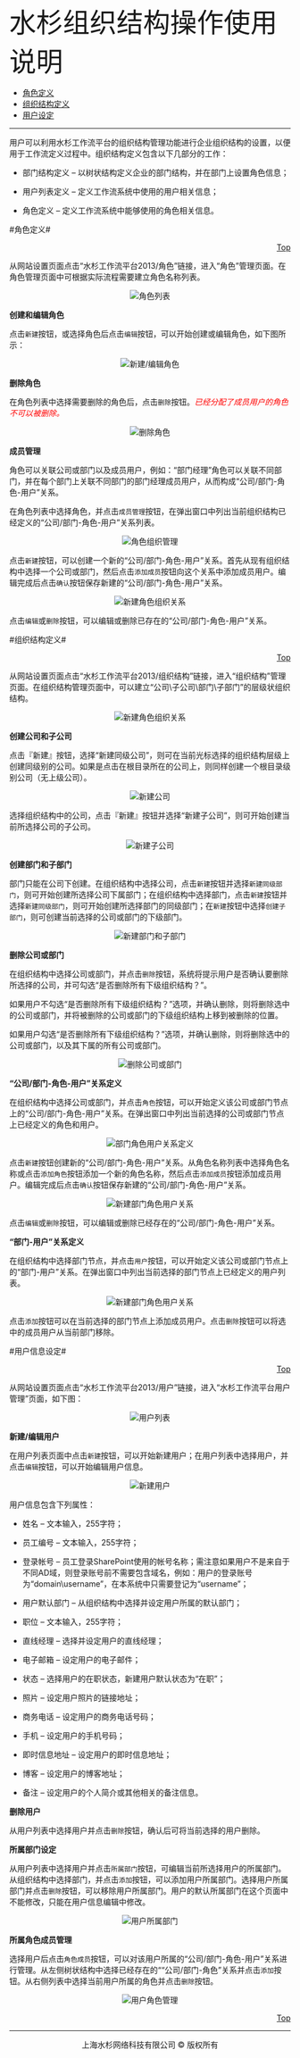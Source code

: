 <font size=8px><a name="Top"></a>水杉组织结构操作使用说明</font>

- <a href="#C1">角色定义</a> 
- <a href="#C2">组织结构定义</a>
- <a href="#C3">用户设定</a>

---

用户可以利用水杉工作流平台的组织结构管理功能进行企业组织结构的设置，以便用于工作流定义过程中。组织结构定义包含以下几部分的工作：

- 部门结构定义 – 以树状结构定义企业的部门结构，并在部门上设置角色信息；

- 用户列表定义 – 定义工作流系统中使用的用户相关信息；

- 角色定义 – 定义工作流系统中能够使用的角色相关信息。

#<a name="C1"></a>角色定义#

<p align=right><a href="#Top">Top</a></p>

从网站设置页面点击“水杉工作流平台2013/角色”链接，进入“角色”管理页面。在角色管理页面中可根据实际流程需要建立角色名称列表。

<center><img src="images/SSOrgChart1.png" alt="角色列表" title="角色列表"></center>

**创建和编辑角色**

点击`新建`按钮，或选择角色后点击`编辑`按钮，可以开始创建或编辑角色，如下图所示：

<center><img src="images/SSOrgChart2.png" alt="新建/编辑角色" title="新建/编辑角色"></center>

**删除角色**

在角色列表中选择需要删除的角色后，点击`删除`按钮。*<font color=red>已经分配了成员用户的角色不可以被删除。</font>*

<center><img src="images/SSOrgChart3.png" alt="删除角色" title="删除角色"></center>

**成员管理**

角色可以关联公司或部门以及成员用户，例如：“部门经理”角色可以关联不同部门，并在每个部门上关联不同部门的部门经理成员用户，从而构成“公司/部门-角色-用户”关系。

在角色列表中选择角色，并点击`成员管理`按钮，在弹出窗口中列出当前组织结构已经定义的“公司/部门-角色-用户”关系列表。

<center><img src="images/SSOrgChart4.png" alt="角色组织管理" title="角色组织管理"></center>

点击`新建`按钮，可以创建一个新的“公司/部门-角色-用户”关系。首先从现有组织结构中选择一个公司或部门，然后点击`添加成员`按钮向这个关系中添加成员用户。编辑完成后点击`确认`按钮保存新建的“公司/部门-角色-用户”关系。

<center><img src="images/SSOrgChart5.png" alt="新建角色组织关系" title="新建角色组织关系"></center>

点击`编辑`或`删除`按钮，可以编辑或删除已存在的“公司/部门-角色-用户”关系。

#<a name="C2"></a>组织结构定义#

<p align=right><a href="#Top">Top</a></p>

从网站设置页面点击“水杉工作流平台2013/组织结构”链接，进入“组织结构”管理页面。在组织结构管理页面中，可以建立“公司\子公司\部门\子部门”的层级状组织结构。

<center><img src="images/SSOrgChart6.png" alt="新建角色组织关系" title="新建角色组织关系"></center>

**创建公司和子公司**

点击『新建』按钮，选择“新建同级公司”，则可在当前光标选择的组织结构层级上创建同级别的公司。如果是点击在根目录所在的公司上，则同样创建一个根目录级别公司（无上级公司）。

<center><img src="images/SSOrgChart7.png" alt="新建公司" title="新建公司"></center>

选择组织结构中的公司，点击『新建』按钮并选择“新建子公司”，则可开始创建当前所选择公司的子公司。

<center><img src="images/SSOrgChart8.png" alt="新建子公司" title="新建子公司"></center>

**创建部门和子部门**

部门只能在公司下创建。在组织结构中选择公司，点击`新建`按钮并选择`新建同级部门`，则可开始创建所选择公司下属部门；在组织结构中选择部门，点击`新建`按钮并选择`新建同级部门`，则可开始创建所选择部门的同级部门；在`新建`按钮中选择`创建子部门`，则可创建当前选择的公司或部门的下级部门。

<center><img src="images/SSOrgChart9.png" alt="新建部门和子部门" title="新建部门和子部门"></center>

**删除公司或部门**

在组织结构中选择公司或部门，并点击`删除`按钮，系统将提示用户是否确认要删除所选择的公司，并可勾选“是否删除所有下级组织结构？”。

如果用户不勾选“是否删除所有下级组织结构？”选项，并确认删除，则将删除选中的公司或部门，并将被删除的公司或部门的下级组织结构上移到被删除的位置。

如果用户勾选“是否删除所有下级组织结构？”选项，并确认删除，则将删除选中的公司或部门，以及其下属的所有公司或部门。

<center><img src="images/SSOrgChart10.png" alt="删除公司或部门" title="删除公司或部门"></center>

**“公司/部门-角色-用户”关系定义**

在组织结构中选择公司或部门，并点击`角色`按钮，可以开始定义该公司或部门节点上的“公司/部门-角色-用户”关系。在弹出窗口中列出当前选择的公司或部门节点上已经定义的角色和用户。

<center><img src="images/SSOrgChart11.png" alt="部门角色用户关系定义" title="部门角色用户关系定义"></center>

点击`新建`按钮创建新的“公司/部门-角色-用户”关系。从角色名称列表中选择角色名称或点击`添加角色`按钮添加一个新的角色名称，然后点击`添加成员`按钮添加成员用户。编辑完成后点击`确认`按钮保存新建的“公司/部门-角色-用户”关系。

<center><img src="images/SSOrgChart12.png" alt="新建部门角色用户关系" title="新建部门角色用户关系"></center>

点击`编辑`或`删除`按钮，可以编辑或删除已经存在的“公司/部门-角色-用户”关系。

**“部门-用户”关系定义**

在组织结构中选择部门节点，并点击`用户`按钮，可以开始定义该公司或部门节点上的“部门-用户”关系。在弹出窗口中列出当前选择的部门节点上已经定义的用户列表。

<center><img src="images/SSOrgChart13.png" alt="新建部门角色用户关系" title="新建部门角色用户关系"></center>

点击`添加`按钮可以在当前选择的部门节点上添加成员用户。点击`删除`按钮可以将选中的成员用户从当前部门移除。

#<a name="C3"></a>用户信息设定#

<p align=right><a href="#Top">Top</a></p>

从网站设置页面点击“水杉工作流平台2013/用户”链接，进入“水杉工作流平台用户管理”页面，如下图：

<center><img src="images/SSOrgChart14.png" alt="用户列表" title="用户列表"></center>

**新建/编辑用户**

在用户列表页面中点击`新建`按钮，可以开始新建用户；在用户列表中选择用户，并点击`编辑`按钮，可以开始编辑用户信息。

<center><img src="images/SSOrgChart15.png" alt="新建用户" title="新建用户"></center>

用户信息包含下列属性：

- 姓名 – 文本输入，255字符；

- 员工编号 – 文本输入，255字符；

- 登录帐号 – 员工登录SharePoint使用的帐号名称；需注意如果用户不是来自于不同AD域，则登录账号前不需要包含域名，例如：用户的登录账号为“domain\username”，在本系统中只需要登记为“username”；

- 用户默认部门 – 从组织结构中选择并设定用户所属的默认部门；

- 职位 – 文本输入，255字符；

- 直线经理 – 选择并设定用户的直线经理；

- 电子邮箱 – 设定用户的电子邮件；

- 状态 – 选择用户的在职状态，新建用户默认状态为“在职”；

- 照片 – 设定用户照片的链接地址；

- 商务电话 – 设定用户的商务电话号码；

- 手机 – 设定用户的手机号码；

- 即时信息地址 – 设定用户的即时信息地址；

- 博客 – 设定用户的博客地址；

- 备注 – 设定用户的个人简介或其他相关的备注信息。

**删除用户**

从用户列表中选择用户并点击`删除`按钮，确认后可将当前选择的用户删除。

**所属部门设定**

从用户列表中选择用户并点击`所属部门`按钮，可编辑当前所选择用户的所属部门。从组织结构中选择部门，并点击`添加`按钮，可以添加用户所属部门。选择用户所属部门并点击`删除`按钮，可以移除用户所属部门。用户的默认所属部门在这个页面中不能修改，只能在用户信息编辑中修改。

<center><img src="images/SSOrgChart16.png" alt="用户所属部门" title="用户所属部门"></center>

**所属角色成员管理**

选择用户后点击`角色成员`按钮，可以对该用户所属的“公司/部门-角色-用户”关系进行管理。从左侧树状结构中选择已经存在的““公司/部门-角色”关系并点击`添加`按钮。从右侧列表中选择当前用户所属的角色并点击`删除`按钮。

<center><img src="images/SSOrgChart17.png" alt="用户角色管理" title="用户角色管理"></center>

<p align=right><a href="#Top">Top</a></p>

---
<center>上海水杉网络科技有限公司 &copy; 版权所有</center>




